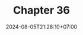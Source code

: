 ---
weight: 4800
title: "Chapter 36"
description: "Parallel Programming"
icon: "article"
date: "2024-08-05T21:28:10+07:00"
lastmod: "2024-08-05T21:28:10+07:00"
draft: false
toc: true
---